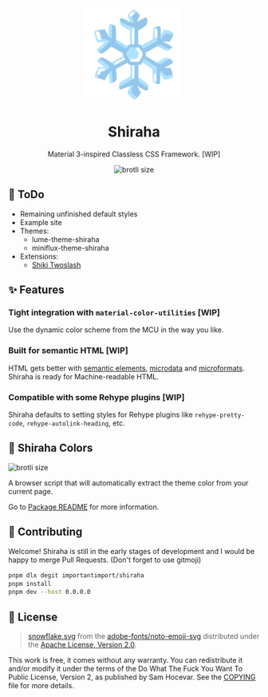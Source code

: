 <div align="center">
<a href="https://github.com/importantimport/shiraha">
<img src="pages/public/snowflake.svg" alt="shiraha" width="192px" />
</a>
</div>
<h1 align="center">Shiraha</h1>
<p align="center">Material 3-inspired Classless CSS Framework. [WIP]</p>
<p align="center">
<img src="https://img.badgesize.io/https:/unpkg.com/shiraha?compression=brotli" alt="brotli size" />
</p>

## 📝 ToDo

- Remaining unfinished default styles
- Example site
- Themes:
  - lume-theme-shiraha
    <!-- - hexo-theme-shiraha
    - hugo-theme-shiraha
    - zola-theme-shiraha -->
  - miniflux-theme-shiraha
- Extensions:
  - [Shiki Twoslash](https://github.com/shikijs/twoslash)

## ✨ Features

### Tight integration with `material-color-utilities` [WIP]

Use the dynamic color scheme from the MCU in the way you like.

### Built for semantic HTML [WIP]

HTML gets better with [semantic elements](https://developer.mozilla.org/en-US/docs/Glossary/Semantics), [microdata](https://developer.mozilla.org/en-US/docs/Web/HTML/Microdata) and [microformats](https://developer.mozilla.org/en-US/docs/Web/HTML/microformats). Shiraha is ready for Machine-readable HTML.

### Compatible with some Rehype plugins [WIP]

Shiraha defaults to setting styles for Rehype plugins like `rehype-pretty-code`, `rehype-autolink-heading`, etc.

## 🎨 Shiraha Colors

![brotli size](https://img.badgesize.io/https:/unpkg.com/shiraha-colors?compression=brotli)

A browser script that will automatically extract the theme color from your current page.

Go to [Package README](/packages/shiraha-colors/README.md) for more information.

## 👥 Contributing

Welcome! Shiraha is still in the early stages of development and I would be happy to merge Pull Requests. (Don't forget to use gitmoji)

```bash
pnpm dlx degit importantimport/shiraha
pnpm install
pnpm dev --host 0.0.0.0
```

## 📄 License

> [snowflake.svg](pages/public/snowflake.svg) from the [adobe-fonts/noto-emoji-svg](https://github.com/adobe-fonts/noto-emoji-svg) distributed under the [Apache License, Version 2.0](https://github.com/adobe-fonts/noto-emoji-svg/blob/main/LICENSE).

This work is free, it comes without any warranty. You can redistribute it and/or modify it under the
terms of the Do What The Fuck You Want To Public License, Version 2,
as published by Sam Hocevar. See the [COPYING](COPYING) file for more details.
